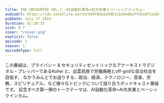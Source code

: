 ```yaml
---
title: THE UNCOUNTED VOL.1 ~AI自動化革命=AI大失業とベーシックインカム~
audioUrl: https://cdn.satellite.earth/9d0f85b6a99b1cb34e88aff92e8f1e1688551e3019e4ef243ee1b65d1a3dfd24.wav
pubDate: July 17 2024
duration: 01:10:33
size: 0.7
cover: "/cover.png"
explicit: false
episode: 1
season: 1
episodeType: full
---
```

この番組は、プライバシー & セキュリティセントリックなアナーキストでデジタル・プレッパーであるKohei と、出雲民族で労働廃絶とoff-gridな自治社会を目指す、
なかうみんとでお送りする、政治、経済、テクノロジー、音楽、宗教、スピリチュアル、など様々なトピックについて語り合うポッドキャスト番組です。
記念すべき第一弾のトークテーマは、AI自動化革命=AI大失業とベーシックインカム。
